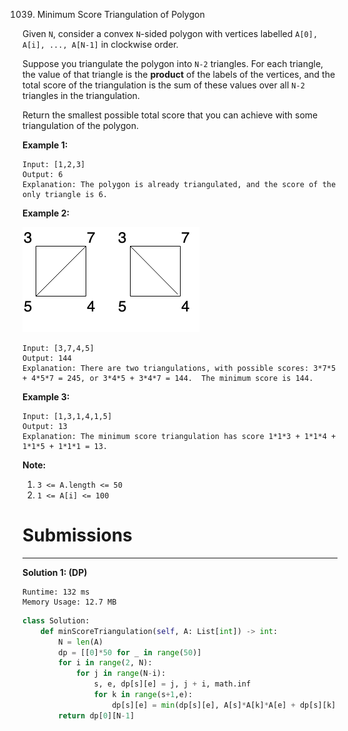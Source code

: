 1039. Minimum Score Triangulation of Polygon

Given `N`, consider a convex `N`-sided polygon with vertices labelled `A[0], A[i], ..., A[N-1]` in clockwise order.

Suppose you triangulate the polygon into `N-2` triangles.  For each triangle, the value of that triangle is the **product** of the labels of the vertices, and the total score of the triangulation is the sum of these values over all `N-2` triangles in the triangulation.

Return the smallest possible total score that you can achieve with some triangulation of the polygon.

**Example 1:**

```
Input: [1,2,3]
Output: 6
Explanation: The polygon is already triangulated, and the score of the only triangle is 6.
```

**Example 2:**

![minimum-score-triangulation-of-polygon-1](img/minimum-score-triangulation-of-polygon-1.png)

```
Input: [3,7,4,5]
Output: 144
Explanation: There are two triangulations, with possible scores: 3*7*5 + 4*5*7 = 245, or 3*4*5 + 3*4*7 = 144.  The minimum score is 144.
```

**Example 3:**

```
Input: [1,3,1,4,1,5]
Output: 13
Explanation: The minimum score triangulation has score 1*1*3 + 1*1*4 + 1*1*5 + 1*1*1 = 13.
```

**Note:**

1. `3 <= A.length <= 50`
1. `1 <= A[i] <= 100`

# Submissions
---
**Solution 1: (DP)**
```
Runtime: 132 ms
Memory Usage: 12.7 MB
```
```python
class Solution:
    def minScoreTriangulation(self, A: List[int]) -> int:
        N = len(A)
        dp = [[0]*50 for _ in range(50)]
        for i in range(2, N):
            for j in range(N-i):
                s, e, dp[s][e] = j, j + i, math.inf
                for k in range(s+1,e):
                    dp[s][e] = min(dp[s][e], A[s]*A[k]*A[e] + dp[s][k] + dp[k][e])
        return dp[0][N-1]
```